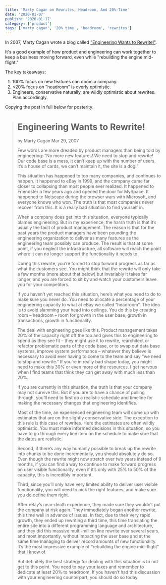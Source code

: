 ```yaml
---
title: 'Marty Cagan on Rewrites, Headroom, And 20%-Time'
date: '2020-01-07'
publish: '2020-01-17'
category: ['product']
tags: ['marty cagan', '20% time', 'headroom', 'rewrites']
---
```


In 2007, Marty Cagan wrote a blog called ["Engineering Wants to Rewrite!"](https://svpg.com/engineering-wants-to-rewrite/).

It's a good example of how product and engineering can work together to keep a business moving forward, even while "rebuilding the engine mid-flight."

The key takeaways:

1. 100% focus on new features can doom a company.
2. <20% focus on "headroom" is overly optimistic.
3. Engineers, conservative naturally, are wildly optimistic about rewrites. Plan accordingly.

Copying the post in full below for posterity:

> # Engineering Wants to Rewrite!
>
> by Marty Cagan
> Mar 29, 2007
>
> Few words are more dreaded by product managers than being told by engineering: “No more new features! We need to stop and rewrite! Our code base is a mess, it can’t keep up with the number of users, it’s a house of cards, we can’t maintain it, the site is a dog!”
>
> This situation has happened to too many companies, and continues to happen. It happened to eBay in 1999, and the company came far closer to collapsing than most people ever realized. It happened to Friendster a few years ago and opened the door for MySpace. It happened to Netscape during the browser wars with Microsoft, and everyone knows who won. The truth is that most companies never recover from this. It is a really bad situation to find yourself in.
>
> When a company does get into this situation, everyone typically blames engineering. But in my experience, the harsh truth is that it’s usually the fault of product management. The reason is that for the past years the product managers have been pounding the engineering organization to deliver as many features as the engineering team possibly can produce. The result is that at some point, if you neglect the infrastructure, all software will reach the point where it can no longer support the functionality it needs to.
>
> During this rewrite, you’re forced to stop forward progress as far as what the customers see. You might think that the rewrite will only take a few months (more about that below) but invariably it takes far longer, and you are forced to sit by and watch your customers leave you for your competitors.
>
> If you haven’t yet reached this situation, here’s what you need to do to make sure you never do. You need to allocate a percentage of your engineering capacity to what at eBay we called “headroom”. The idea is to avoid slamming your head into ceilings. You do this by creating room – headroom – room for growth in the user base, growth in transactions, growth in functionality.
>
> The deal with engineering goes like this. Product management takes 20% of the capacity right off the top and gives this to engineering to spend as they see fit – they might use it to rewrite, rearchitect or refactor problematic parts of the code base, or to swap out data base systems, improve system performance – whatever they believe is necessary to avoid ever having to come to the team and say “we need to stop and rewrite.” If you’re in really bad shape today, you might need to make this 30% or even more of the resources. I get nervous when I find teams that think they can get away with much less than 20%.
>
> If you are currently in this situation, the truth is that your company may not survive this. But if you are to have a chance of pulling through, you’ll need to first do a realistic schedule and timeline for making the necessary changes that engineering identifies.
>
> Most of the time, an experienced engineering team will come up with estimates that are on the slightly conservative side. The exception to this rule is this case of rewrites. Here the estimates are often wildly optimistic. You must make informed decisions in this situation, so you have to go through every line item on the schedule to make sure that the dates are realistic.
>
> Second, if there’s any way humanly possible to break up the rewrite into chunks to be done incrementally, you should absolutely do so. Even though the rewrite might now stretch over two years instead of 9 months, if you can find a way to continue to make forward progress on user visible functionality, even if it’s only with 25% to 50% of the capacity, this is incredibly important.
>
> Third, since you’ll only have very limited ability to deliver user visible functionality, you will need to pick the right features, and make sure you do define them right.
>
> After eBay’s near-death experience, they made sure they wouldn’t put the company at risk again. They immediately began another rewrite, this time well in advance of issues. In fact, due to their very rapid growth, they ended up rewriting a third time, this time translating the entire site into a different programming language and architecture, and they did this massive multi-million line rewrite over several years, and most importantly, without impacting the user base and at the same time managing to deliver record amounts of new functionality. It’s the most impressive example of “rebuilding the engine mid-flight” that I know of.
>
> But definitely the best strategy for dealing with this situation is to not get to this point. You need to pay your taxes and remember to dedicate at least 20% to headroom. If you haven’t had this discussion with your engineering counterpart, you should do so today.
